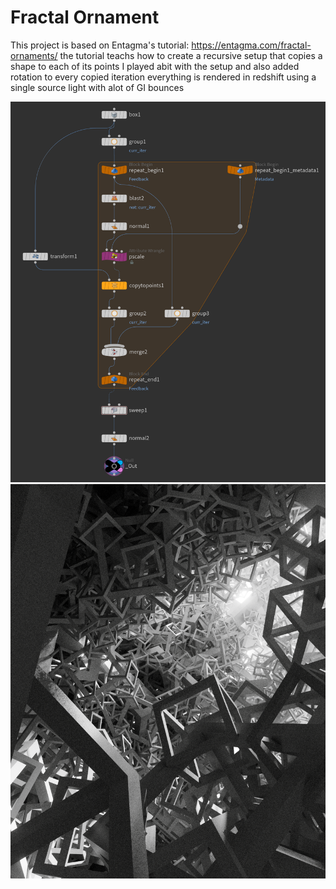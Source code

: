 #  Fractal Ornament
This project is based on Entagma's tutorial: https://entagma.com/fractal-ornaments/
the tutorial teachs how to create a recursive setup that copies a shape to each of its points
I played abit with the setup and also added rotation to every copied iteration
everything is rendered in redshift using a single source light with alot of GI bounces

<img src="Images/Node Tree.png"  >
<img src="Images/2021_10_03_Fractal%20Ornament.png" width = 1024 >
